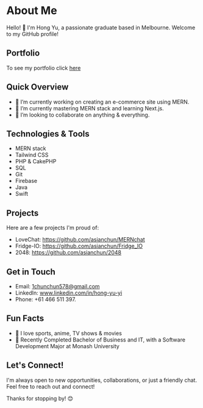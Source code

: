 # About Me

Hello! 👋 I'm Hong Yu, a passionate graduate based in Melbourne. Welcome to my GitHub profile!

## Portfolio

To see my portfolio click [here](https://hong-portfolio.onrender.com/)

## Quick Overview

- 🔭 I’m currently working on creating an e-commerce site using MERN.
- 🌱 I’m currently mastering MERN stack and learning Next.js.
- 👯 I’m looking to collaborate on anything & everything.   


## Technologies & Tools

- MERN stack
- Tailwind CSS
- PHP & CakePHP
- SQL
- Git
- Firebase
- Java
- Swift

## Projects

Here are a few projects I'm proud of:

- LoveChat: https://github.com/asianchun/MERNchat
- Fridge-IO: https://github.com/asianchun/Fridge_IO
- 2048: https://github.com/asianchun/2048

## Get in Touch

- Email: 1chunchun578@gmail.com    
- LinkedIn: www.linkedin.com/in/hong-yu-yi
- Phone: +61 466 511 397.

## Fun Facts

- 👀 I love sports, anime, TV shows & movies
- 🌱 Recently Completed Bachelor of Business and IT, with a Software Development Major at Monash University

## Let's Connect!

I'm always open to new opportunities, collaborations, or just a friendly chat. Feel free to reach out and connect!

Thanks for stopping by! 😊
